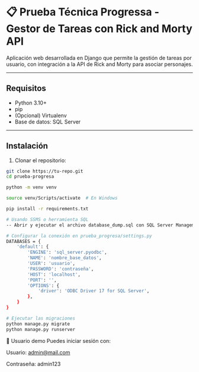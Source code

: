 # 📋 Prueba Técnica Progressa - Gestor de Tareas con Rick and Morty API

Aplicación web desarrollada en Django que permite la gestión de tareas por usuario, con integración a la API de Rick and Morty para asociar personajes.

---

## Requisitos

- Python 3.10+
- pip
- (Opcional) Virtualenv
- Base de datos: SQL Server

---

## Instalación

1. Clonar el repositorio:

```bash
git clone https://tu-repo.git
cd prueba-progresa

python -m venv venv

source venv/Scripts/activate  # En Windows

pip install -r requirements.txt

# Usando SSMS o herramienta SQL
-- Abrir y ejecutar el archivo database_dump.sql con SQL Server Management Studio (SSMS) u otra herramienta.

# Configurar la conexión en prueba_progresa/settings.py
DATABASES = {
    'default': {
        'ENGINE': 'sql_server.pyodbc',
        'NAME': 'nombre_base_datos',
        'USER': 'usuario',
        'PASSWORD': 'contraseña',
        'HOST': 'localhost',
        'PORT': '',
        'OPTIONS': {
            'driver': 'ODBC Driver 17 for SQL Server',
        },
    }
}

# Ejecutar las migraciones
python manage.py migrate
python manage.py runserver
```

👤 Usuario demo
Puedes iniciar sesión con:

Usuario: admin@mail.com

Contraseña: admin123
